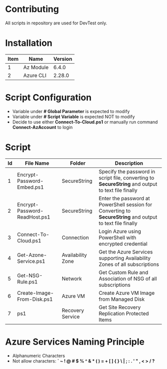 # Contributing
All scripts in repository are used for DevTest only.

# Installation
| Item | Name | Version |
| - | - | - | 
| 1 | Az Module | 6.4.0 |
| 2 | Azure CLI | 2.28.0 |

# Script Configuration

- Variable under **# Global Parameter** is expected to modify
- Variable under **# Script Variable** is expected NOT to modify
- Decide to use either **Connect-To-Cloud.ps1** or manually run command **Connect-AzAccount** to login


# Script 

| Id | File Name | Folder | Description |
| - | - | - | - |
| 1 | Encrypt-Password-Embed.ps1 | SecureString | Specify the password in script file, converting to **SecureString** and output to text file finally |
| 2 | Encrypt-Password-ReadHost.ps1 | SecureString | Enter the password at PowerShell session for Converting to **SecureString** and output to text file finally |
| 3 | Connect-To-Cloud.ps1 | Connection | Login Azure using PowerShell with encrypted credential |
| 4 | Get-Azone-Service.ps1 | Availability Zone | Get the Azure Services supporting Availability Zones of all subscriptions |
| 5 | Get-NSG-Rule.ps1 | Network | Get Custom Rule and Association of NSG of all subscriptions |
| 6 | Create-Image-From-Disk.ps1 | Azure VM | Create Azure VM Image from Managed Disk |
| 7 | ps1 | Recovery Service | Get Site Recovery Replication Protected Items |

# Azure Services Naming Principle
- Alphanumeric Characters
- Not allow characters: **` ~ ! @ # $ % ^ & * ( ) = + [ ] { } \ | ; : . ' " , < > / ?**

